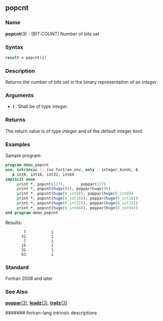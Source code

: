 ## popcnt
### __Name__

__popcnt__(3) - \[BIT:COUNT\] Number of bits set


### __Syntax__
```fortran
result = popcnt(i)
```
### __Description__

Returns the number of bits set in the binary representation of an
_integer_.

### __Arguments__

  - __i__
    : Shall be of type _integer_.

### __Returns__

The return value is of type _integer_ and of the default integer kind.

### __Examples__

Sample program:

```fortran
program demo_popcnt
use, intrinsic :: iso_fortran_env, only : integer_kinds, &
   & int8, int16, int32, int64
implicit none
     print *, popcnt(127),       poppar(127)
     print *, popcnt(huge(0)), poppar(huge(0))
     print *, popcnt(huge(0_int8)), poppar(huge(0_int8))
     print *, popcnt(huge(0_int16)), poppar(huge(0_int16))
     print *, popcnt(huge(0_int32)), poppar(huge(0_int32))
     print *, popcnt(huge(0_int64)), poppar(huge(0_int64))
end program demo_popcnt
```
Results:
```text
        7           1
       31           1
        7           1
       15           1
       31           1
       63           1
```
### __Standard__

Fortran 2008 and later

### __See Also__

[__poppar__(3)](POPPAR),
[__leadz__(3)](LEADZ),
[__trailz__(3)](TRAILZ)

####### fortran-lang intrinsic descriptions
